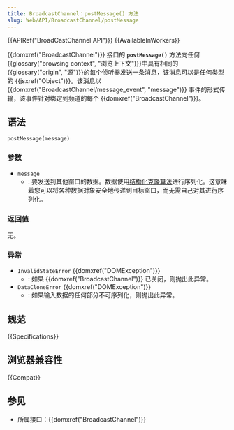 ```yaml
---
title: BroadcastChannel：postMessage() 方法
slug: Web/API/BroadcastChannel/postMessage
---
```


{{APIRef("BroadCastChannel API")}} {{AvailableInWorkers}}

{{domxref("BroadcastChannel")}} 接口的 **`postMessage()`** 方法向任何{{glossary("browsing context", "浏览上下文")}}中具有相同的{{glossary("origin", "源")}}的每个侦听器发送一条消息，该消息可以是任何类型的 {{jsxref("Object")}}。该消息以 {{domxref("BroadcastChannel/message_event", "message")}} 事件的形式传输，该事件针对绑定到频道的每个 {{domxref("BroadcastChannel")}}。

## 语法

```js-nolint
postMessage(message)
```

### 参数

- `message`
  - : 要发送到其他窗口的数据。数据使用[结构化克隆算法](/zh-CN/docs/Web/API/Web_Workers_API/Structured_clone_algorithm)进行序列化。这意味着您可以将各种数据对象安全地传递到目标窗口，而无需自己对其进行序列化。

### 返回值

无。

### 异常

- `InvalidStateError` {{domxref("DOMException")}}
  - : 如果 {{domxref("BroadcastChannel")}} 已关闭，则抛出此异常。
- `DataCloneError` {{domxref("DOMException")}}
  - : 如果输入数据的任何部分不可序列化，则抛出此异常。

## 规范

{{Specifications}}

## 浏览器兼容性

{{Compat}}

## 参见

- 所属接口：{{domxref("BroadcastChannel")}}
